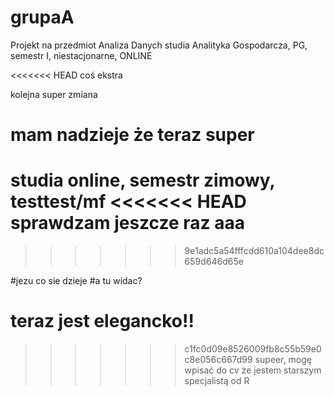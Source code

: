 # grupaA

Projekt na przedmiot Analiza Danych studia Analityka Gospodarcza, PG, semestr I, niestacjonarne, ONLINE

<<<<<<< HEAD
coś ekstra

kolejna super zmiana

mam nadzieje że teraz super
=======
studia online, semestr zimowy, testtest/mf
<<<<<<< HEAD
sprawdzam jeszcze raz 
aaa
=======
>>>>>>> 9e1adc5a54fffcdd610a104dee8dc659d646d65e




#jezu co sie dzieje 
#a tu widac? 

teraz jest elegancko!! 
=======
>>>>>>> c1fc0d09e8526009fb8c55b59e0c8e056c667d99
supeer, mogę wpisać do cv że jestem starszym specjalistą od R 